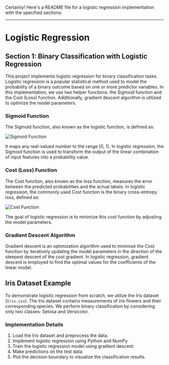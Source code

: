 Certainly! Here's a README file for a logistic regression implementation with the specified sections:

---

# Logistic Regression

## Section 1: Binary Classification with Logistic Regression

This project implements logistic regression for binary classification tasks. Logistic regression is a popular statistical method used to model the probability of a binary outcome based on one or more predictor variables. In this implementation, we use two helper functions: the Sigmoid function and the Cost (Loss) function. Additionally, gradient descent algorithm is utilized to optimize the model parameters.

### Sigmoid Function

The Sigmoid function, also known as the logistic function, is defined as:

![Sigmoid Function](sigmoid_function.png)

It maps any real-valued number to the range [0, 1]. In logistic regression, the Sigmoid function is used to transform the output of the linear combination of input features into a probability value.

### Cost (Loss) Function

The Cost function, also known as the loss function, measures the error between the predicted probabilities and the actual labels. In logistic regression, the commonly used Cost function is the binary cross-entropy loss, defined as:

![Cost Function](cost_function.png)

The goal of logistic regression is to minimize this cost function by adjusting the model parameters.

### Gradient Descent Algorithm

Gradient descent is an optimization algorithm used to minimize the Cost function by iteratively updating the model parameters in the direction of the steepest descent of the cost gradient. In logistic regression, gradient descent is employed to find the optimal values for the coefficients of the linear model.

## Iris Dataset Example

To demonstrate logistic regression from scratch, we utilize the Iris dataset (`Iris.csv`). The Iris dataset contains measurements of iris flowers and their corresponding species. We perform binary classification by considering only two classes: Setosa and Versicolor.

### Implementation Details

1. Load the Iris dataset and preprocess the data.
2. Implement logistic regression using Python and NumPy.
3. Train the logistic regression model using gradient descent.
4. Make predictions on the test data.
5. Plot the decision boundary to visualize the classification results.

